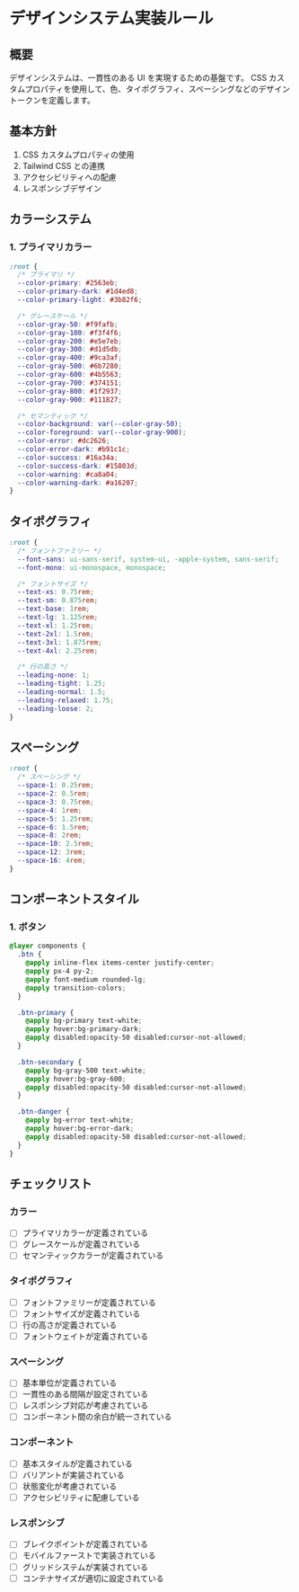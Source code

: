 # デザインシステム実装ルール

## 概要

デザインシステムは、一貫性のある UI を実現するための基盤です。
CSS カスタムプロパティを使用して、色、タイポグラフィ、スペーシングなどのデザイントークンを定義します。

## 基本方針

1. CSS カスタムプロパティの使用
2. Tailwind CSS との連携
3. アクセシビリティへの配慮
4. レスポンシブデザイン

## カラーシステム

### 1. プライマリカラー

```css
:root {
  /* プライマリ */
  --color-primary: #2563eb;
  --color-primary-dark: #1d4ed8;
  --color-primary-light: #3b82f6;

  /* グレースケール */
  --color-gray-50: #f9fafb;
  --color-gray-100: #f3f4f6;
  --color-gray-200: #e5e7eb;
  --color-gray-300: #d1d5db;
  --color-gray-400: #9ca3af;
  --color-gray-500: #6b7280;
  --color-gray-600: #4b5563;
  --color-gray-700: #374151;
  --color-gray-800: #1f2937;
  --color-gray-900: #111827;

  /* セマンティック */
  --color-background: var(--color-gray-50);
  --color-foreground: var(--color-gray-900);
  --color-error: #dc2626;
  --color-error-dark: #b91c1c;
  --color-success: #16a34a;
  --color-success-dark: #15803d;
  --color-warning: #ca8a04;
  --color-warning-dark: #a16207;
}
```

## タイポグラフィ

```css
:root {
  /* フォントファミリー */
  --font-sans: ui-sans-serif, system-ui, -apple-system, sans-serif;
  --font-mono: ui-monospace, monospace;

  /* フォントサイズ */
  --text-xs: 0.75rem;
  --text-sm: 0.875rem;
  --text-base: 1rem;
  --text-lg: 1.125rem;
  --text-xl: 1.25rem;
  --text-2xl: 1.5rem;
  --text-3xl: 1.875rem;
  --text-4xl: 2.25rem;

  /* 行の高さ */
  --leading-none: 1;
  --leading-tight: 1.25;
  --leading-normal: 1.5;
  --leading-relaxed: 1.75;
  --leading-loose: 2;
}
```

## スペーシング

```css
:root {
  /* スペーシング */
  --space-1: 0.25rem;
  --space-2: 0.5rem;
  --space-3: 0.75rem;
  --space-4: 1rem;
  --space-5: 1.25rem;
  --space-6: 1.5rem;
  --space-8: 2rem;
  --space-10: 2.5rem;
  --space-12: 3rem;
  --space-16: 4rem;
}
```

## コンポーネントスタイル

### 1. ボタン

```css
@layer components {
  .btn {
    @apply inline-flex items-center justify-center;
    @apply px-4 py-2;
    @apply font-medium rounded-lg;
    @apply transition-colors;
  }

  .btn-primary {
    @apply bg-primary text-white;
    @apply hover:bg-primary-dark;
    @apply disabled:opacity-50 disabled:cursor-not-allowed;
  }

  .btn-secondary {
    @apply bg-gray-500 text-white;
    @apply hover:bg-gray-600;
    @apply disabled:opacity-50 disabled:cursor-not-allowed;
  }

  .btn-danger {
    @apply bg-error text-white;
    @apply hover:bg-error-dark;
    @apply disabled:opacity-50 disabled:cursor-not-allowed;
  }
}
```

## チェックリスト

### カラー

- [ ] プライマリカラーが定義されている
- [ ] グレースケールが定義されている
- [ ] セマンティックカラーが定義されている

### タイポグラフィ

- [ ] フォントファミリーが定義されている
- [ ] フォントサイズが定義されている
- [ ] 行の高さが定義されている
- [ ] フォントウェイトが定義されている

### スペーシング

- [ ] 基本単位が定義されている
- [ ] 一貫性のある間隔が設定されている
- [ ] レスポンシブ対応が考慮されている
- [ ] コンポーネント間の余白が統一されている

### コンポーネント

- [ ] 基本スタイルが定義されている
- [ ] バリアントが実装されている
- [ ] 状態変化が考慮されている
- [ ] アクセシビリティに配慮している

### レスポンシブ

- [ ] ブレイクポイントが定義されている
- [ ] モバイルファーストで実装されている
- [ ] グリッドシステムが実装されている
- [ ] コンテナサイズが適切に設定されている
